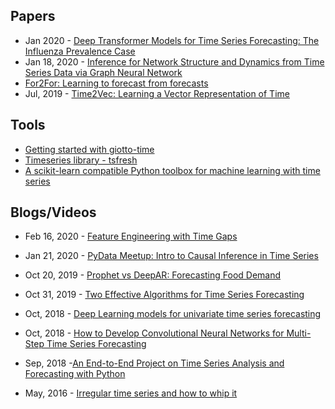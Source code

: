## Papers
- Jan 2020 - [Deep Transformer Models for Time Series Forecasting: The Influenza Prevalence Case](https://arxiv.org/abs/2001.08317)
- Jan 18, 2020 - [Inference for Network Structure and Dynamics from Time Series Data via Graph Neural Network](https://arxiv.org/abs/2001.06576)
- [For2For: Learning to forecast from forecasts](https://arxiv.org/abs/2001.04601)
- Jul, 2019 - [Time2Vec: Learning a Vector Representation of Time](https://arxiv.org/abs/1907.05321)

## Tools
- [Getting started with giotto-time](https://towardsdatascience.com/getting-started-with-giotto-time-d9b2088d60ca)
- [Timeseries library - tsfresh](https://tsfresh.readthedocs.io/en/v0.12.0/)
- [A scikit-learn compatible Python toolbox for machine learning with time series](https://github.com/alan-turing-institute/sktime)

## Blogs/Videos
- Feb 16, 2020 - [Feature Engineering with Time Gaps](http://gregreda.com/2020/02/16/feature-engineering-with-time-gaps/)
- Jan 21, 2020 - [PyData Meetup: Intro to Causal Inference in Time Series](https://www.youtube.com/watch?v=QVQoV22pPak)
- Oct 20, 2019 - [Prophet vs DeepAR: Forecasting Food Demand](https://towardsdatascience.com/prophet-vs-deepar-forecasting-food-demand-2fdebfb8d282)
- Oct 31, 2019 - [Two Effective Algorithms for Time Series Forecasting](https://www.youtube.com/watch?v=VYpAodcdFfA)
- Oct, 2018 - [Deep Learning models for univariate time series forecasting](https://machinelearningmastery.com/how-to-develop-deep-learning-models-for-univariate-time-series-forecasting/)
- Oct, 2018 - [How to Develop Convolutional Neural Networks for Multi-Step Time Series Forecasting](https://machinelearningmastery.com/how-to-develop-convolutional-neural-networks-for-multi-step-time-series-forecasting/)
- Sep, 2018 -[An End-to-End Project on Time Series Analysis and Forecasting with Python](https://www.kdnuggets.com/2018/09/end-to-end-project-time-series-analysis-forecasting-python.html)

- May, 2016 - [Irregular time series and how to whip it](https://www.youtube.com/watch?v=E4NMZyfao2c)